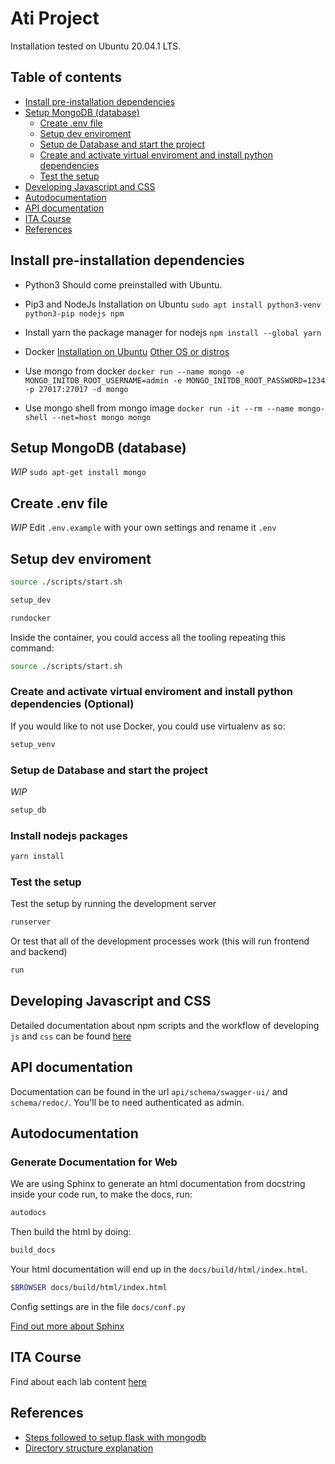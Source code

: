 # Ati Project

Installation tested on Ubuntu 20.04.1 LTS.

## Table of contents

- [Install pre-installation dependencies](#install-pre-installation-dependencies)
- [Setup MongoDB (database)](#setup-mongodb-database)
  - [Create .env file](#create-env)
  - [Setup dev enviroment](#setup-dev-env)
  - [Setup de Database and start the project](#create-a-database-and-database-user-for-development)
  - [Create and activate virtual enviroment and install python dependencies](#create-a-virtual-enviroment)
  - [Test the setup](#test-the-setup)
- [Developing Javascript and CSS](#developing-js-css)
- [Autodocumentation](#autodocumentation)
- [API documentation](#api-docs)
- [ITA Course](#ita)
- [References](#references)

## Install pre-installation dependencies <a name="install-pre-installation-dependencies"></a>

- Python3
  Should come preinstalled with Ubuntu.

- Pip3 and NodeJs
  Installation on Ubuntu
  `sudo apt install python3-venv python3-pip nodejs npm`

- Install yarn the package manager for nodejs
  `npm install --global yarn`

- Docker
  [Installation on Ubuntu](https://docs.docker.com/engine/install/ubuntu/)
  [Other OS or distros](https://docs.docker.com/engine/install/)

- Use mongo from docker
  `docker run --name mongo -e MONGO_INITDB_ROOT_USERNAME=admin -e MONGO_INITDB_ROOT_PASSWORD=1234 -p 27017:27017 -d mongo`
- Use mongo shell from mongo image
  `docker run -it --rm --name mongo-shell --net=host mongo mongo`

## Setup MongoDB (database) <a name="setup-mongodb-database"></a>

_WIP_
`sudo apt-get install mongo`

## Create .env file <a name="create-env"></a>

_WIP_
Edit `.env.example` with your own settings and rename it `.env`

## Setup dev enviroment <a name="setup-dev-env"></a>

```bash
source ./scripts/start.sh

setup_dev

rundocker
```

Inside the container, you could access all the tooling repeating this command:

```bash
source ./scripts/start.sh
```

### Create and activate virtual enviroment and install python dependencies (Optional)<a name="create-a-virtual-enviroment"></a>

If you would like to not use Docker, you could use virtualenv as so:

```bash
setup_venv
```

### Setup de Database and start the project <a name="create-a-database-and-database-user-for-development"></a>

_WIP_

```bash
setup_db
```

### Install nodejs packages

```bash
yarn install
```

### Test the setup <a name="test-the-setup"></a>

Test the setup by running the development server

```bash
runserver
```

Or test that all of the development processes work (this will run frontend and backend)

```bash
run
```

## Developing Javascript and CSS <a name="developing-js-css"></a>

Detailed documentation about npm scripts and the workflow of developing `js` and `css` can be found [here](./docs/development_process.md)

## API documentation <a name="api-docs"></a>

Documentation can be found in the url `api/schema/swagger-ui/` and `schema/redoc/`. You'll be to need authenticated as admin.

## Autodocumentation <a name="autodocumentation"></a>

### Generate Documentation for Web

We are using Sphinx to generate an html documentation from docstring inside your code run, to make the docs, run:

```bash
autodocs
```

Then build the html by doing:

```bash
build_docs
```

Your html documentation will end up in the `docs/build/html/index.html`.

```bash
$BROWSER docs/build/html/index.html
```

Config settings are in the file `docs/conf.py`

[Find out more about Sphinx][sphinx]

## ITA Course <a name="ita"></a>

Find about each lab content [here](./docs/labs.md)

## References <a name="references"></a>

- [Steps followed to setup flask with mongodb][mongodb]
- [Directory structure explanation](https://stackoverflow.com/questions/22841764/best-practice-for-django-project-working-directory-structure)

[mongodb]: https://flask-user.readthedocs.io/en/latest/mongodb_app.html
[sphinx]: https://www.sphinx-doc.org/en/master/
